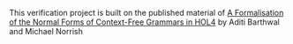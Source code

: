 This verification project is built on the published material of
[A Formalisation of the Normal Forms of Context-Free Grammars in HOL4](https://citeseerx.ist.psu.edu/viewdoc/download?doi=10.1.1.447.7679&rep=rep1&type=pdf) by Aditi Barthwal and Michael Norrish
